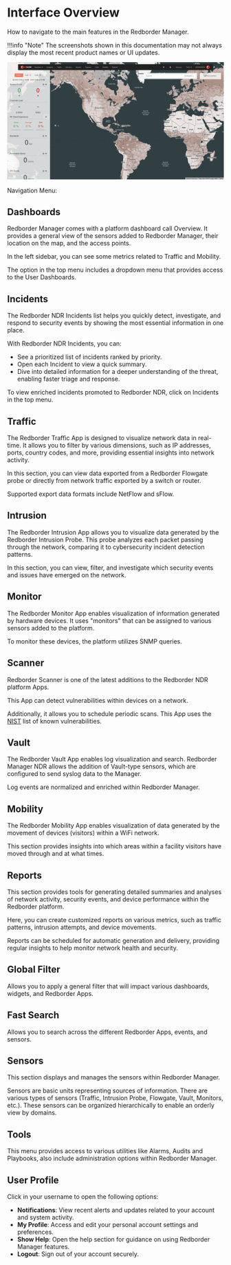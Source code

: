 # Interface Overview

 How to navigate to the main features in the Redborder Manager.

!!!info "Note"
    The screenshots shown in this documentation may not always display the most recent product names or UI updates.

![General Interface](images/general_interface.en.png)

Navigation Menu:


## Dashboards

Redborder Manager comes with a platform dashboard call Overview. It provides a general view of the sensors added to Redborder Manager, their location on the map, and the access points.

In the left sidebar, you can see some metrics related to Traffic and Mobility.

The option in the top menu includes a dropdown menu that provides access to the User Dashboards.

## Incidents

The Redborder NDR Incidents list helps you quickly detect, investigate, and respond to security events by showing the most essential information in one place.

With Redborder NDR Incidents, you can:

  - See a prioritized list of incidents ranked by priority.
  - Open each Incident to view a quick summary.
  - Dive into detailed information for a deeper understanding of the threat, enabling faster triage and response.

To view enriched incidents promoted to Redborder NDR, click on Incidents in the top menu.

## Traffic

The Redborder Traffic App is designed to visualize network data in real-time. It allows you to filter by various dimensions, such as IP addresses, ports, country codes, and more, providing essential insights into network activity.

In this section, you can view data exported from a Redborder Flowgate probe or directly from network traffic exported by a switch or router.

Supported export data formats include NetFlow and sFlow.

## Intrusion

The Redborder Intrusion App allows you to visualize data generated by the Redborder Intrusion Probe. This probe analyzes each packet passing through the network, comparing it to cybersecurity incident detection patterns.

In this section, you can view, filter, and investigate which security events and issues have emerged on the network.

## Monitor

The Redborder Monitor App enables visualization of information generated by hardware devices. It uses "monitors" that can be assigned to various sensors added to the platform.

To monitor these devices, the platform utilizes SNMP queries.

## Scanner

Redborder Scanner is one of the latest additions to the Redborder NDR platform Apps.

This App can detect vulnerabilities within devices on a network. 

Additionally, it allows you to schedule periodic scans. This App uses the [NIST](https://nvd.nist.gov/vuln/search) list of known vulnerabilities.

## Vault

The Redborder Vault App enables log visualization and search. Redborder Manager NDR allows the addition of Vault-type sensors, which are configured to send syslog data to the Manager.

Log events are normalized and enriched within Redborder Manager.

## Mobility

The Redborder Mobility App enables visualization of data generated by the movement of devices (visitors) within a WiFi network.

This section provides insights into which areas within a facility visitors have moved through and at what times.

## Reports

This section provides tools for generating detailed summaries and analyses of network activity, security events, and device performance within the Redborder platform. 

Here, you can create customized reports on various metrics, such as traffic patterns, intrusion attempts, and device movements.

Reports can be scheduled for automatic generation and delivery, providing regular insights to help monitor network health and security.

## Global Filter

Allows you to apply a general filter that will impact various dashboards, widgets, and Redborder Apps.

## Fast Search

Allows you to search across the different Redborder Apps, events, and sensors.

## Sensors

This section displays and manages the sensors within Redborder Manager.

Sensors are basic units representing sources of information. There are various types of sensors (Traffic, Intrusion Probe, Flowgate, Vault, Monitors, etc.). These sensors can be organized hierarchically to enable an orderly view by domains.

## Tools

This menu provides access to various utilities like Alarms, Audits and Playbooks, also include administration options within Redborder Manager.

## User Profile

Click in your username to open the following options:

- **Notifications**: View recent alerts and updates related to your account and system activity.
- **My Profile**: Access and edit your personal account settings and preferences.
- **Show Help**: Open the help section for guidance on using Redborder Manager features.
- **Logout**: Sign out of your account securely.

